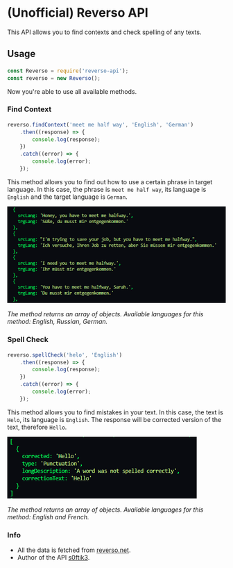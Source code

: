 # (Unofficial) Reverso API
This API allows you to find contexts and check spelling of any texts.

## Usage
```javascript
const Reverso = require('reverso-api');
const reverso = new Reverso();
```
Now you're able to use all available methods.

### Find Context
```javascript
reverso.findContext('meet me half way', 'English', 'German')
    .then((response) => {
        console.log(response);
    })
    .catch((error) => {
        console.log(error);
    });
```
This method allows you to find out how to use a certain phrase in target language.
In this case, the phrase is `meet me half way`, its language is `English` and the target language is `German`.

![context-example](images/context.png "Example")

_The method returns an array of objects._
_Available languages for this method: English, Russian, German._

### Spell Check
```javascript
reverso.spellCheck('helo', 'English')
    .then((response) => {
        console.log(response);
    })
    .catch((error) => {
        console.log(error);
    });
```
This method allows you to find mistakes in your text.
In this case, the text is `Helo`, its language is `English`. The response will be corrected version of the text, therefore `Hello`.

![spell-check-example](images/spell.png "Example")

_The method returns an array of objects._
_Available languages for this method: English and French._

### Info
* All the data is fetched from [reverso.net](https://reverso.net).
* Author of the API [s0ftik3](https://github.com/s0ftik3).